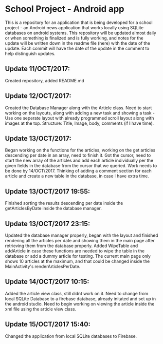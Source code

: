 # School Project - Android app

This is a repository for an application that is being developed for a school project - an Android news application that works locally using SQLite databases on android systems.
This repository will be updated almost daily or when something is finalized and is fully working, and notes for the update will be written down in the readme file (here) with the date of the update. Each commit will have the date of the update in the comment to help distinguish updates.

## Update 11/OCT/2017:
Created repository, added README.md

## Update 12/OCT/2017:
Created the Database Manager along with the Article class. Need to start working on the layouts, along with adding a new task and showing a task - Use one seperate layout with already programmed scroll layout along with images at the top. Structure: Title, Image, body, comments (if I have time).

## Update 13/OCT/2017:
Began working on the functions for the articles, working on the get articles descending per date in an array, need to finish it. Got the cursor, need to start the new array of the articles and add each article individually per the given fields in the database from the cursor that we queried. Work needs to be done by 14/OCT/2017. Thinking of adding a comment section for each article and create a new table in the database, in case I have extra time.

## Update 13/OCT/2017 19:55:
Finished sorting the results descending per date inside the getArticlesByDate inside the database manager.

## Update 13/OCT/2017 23:15:
Updated the database manager properly, began with the layout and finished rendering all the articles per date and showing them in the main page after retrieving them from the database properly. Added WipeTable and addArticle in case these functions are needed to wipe the table in the database or add a dummy article for testing. The current main page only shows 10 articles at the maximum, and that could be changed inside the MainActivity's renderArticlesPerDate.

## Update 14/OCT/2017 10:15:
Added the article view class, still didnt work on it. Need to change from local SQLite Database to a firebase database, already initated and set up in the android studio. Need to begin working on viewing the article inside the xml file using the article view class.

## Update 15/OCT/2017 15:40:
Changed the application from local SQLite databases to Firebase.